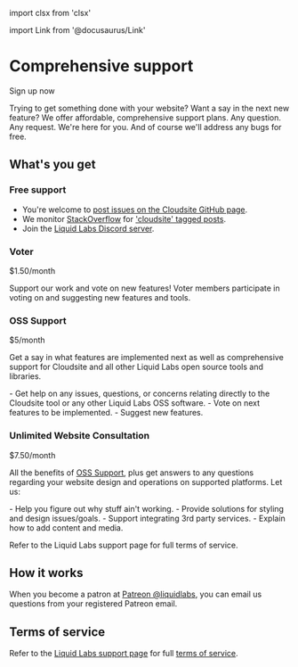 import clsx from 'clsx'

import Link from '@docusaurus/Link'

# Comprehensive support

<div className="row">
  <Link
    className={clsx('button', 'button--secondary button--lg col col--4 col--offset-4')}
    style={{margin: '1rem auto' }}
    to="https://patreon.com/liquidlabs">
    Sign up now
  </Link>
</div>

Trying to get something done with your website? Want a say in the next new feature? We offer affordable, comprehensive support plans. Any question. Any request. We're here for you. And of course we'll address any bugs for free.

## What's you get

### Free support

- You're welcome to [post issues on the Cloudsite GitHub page](https://github.com/liquid-labs/cloudsite/issues).
- We monitor [StackOverflow](https://stackoverflow.com) for ['cloudsite' tagged posts](https://stackoverflow.com/questions/tagged/cloudsite).
- Join the [Liquid Labs Discord server](https://discord.gg/YA8Cw9HDWT).

### Voter
<div class="sub-title">
$1.50/month
</div>

Support our work and vote on new features! Voter members participate in voting on and suggesting new features and tools.

### OSS Support
<div class="sub-title">
$5/month
</div>

Get a say in what features are implemented next as well as comprehensive support for Cloudsite and all other Liquid Labs open source tools and libraries.
<div class="flow-list">
- Get help on any issues, questions, or concerns relating directly to the Cloudsite tool or any other Liquid Labs OSS software.
- Vote on next features to be implemented.
- Suggest new features.
</div>

### Unlimited Website Consultation
<div class="sub-title">
$7.50/month
</div>

All the benefits of [OSS Support](#oss-support), plus get answers to any questions regarding your website design and operations on supported platforms. Let us:
<div class="flow-list">
- Help you figure out why stuff ain't working.
- Provide solutions for styling and design issues/goals.
- Support integrating 3rd party services.
- Explain how to add content and media.
</div>

Refer to the Liquid Labs support page for full terms of service.

<!--
### Technology partner for individuals and businesses

All the benefits of [Unlimited Website Consultation](#unlimited-website-consultation), plus:

- Benefit from our decades of experience in technology and cybersecurity; get advice and support on anything tech related. Ask us anything related to:
  - software design and development,
  - data design,
  - operations,
  - CI/CD,
  - vendor/tool evaluation,
  - cybersecurity, and
  - pretty much any technical question you can think of.
- Given access to your repos, we can provide code reviews upon request.
- We provide operational support and can help with deploy and production issues.
-->

## How it works

When you become a patron at [Patreon @liquidlabs](https://patreon.com/liquidlabs), you can email us questions from your registered Patreon email.

## Terms of service

Refer to the [Liquid Labs support page](https://liquid-labs.com/support) for full [terms of service](https://liquid-labs.com/support#terms-of-service).